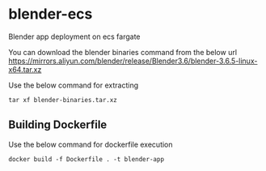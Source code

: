 # blender-ecs
Blender app deployment on ecs fargate

You can download the blender binaries command from the below url
https://mirrors.aliyun.com/blender/release/Blender3.6/blender-3.6.5-linux-x64.tar.xz

Use the below command for extracting
```
tar xf blender-binaries.tar.xz
```

## Building Dockerfile
Use the below command for dockerfile execution

```
docker build -f Dockerfile . -t blender-app
```

